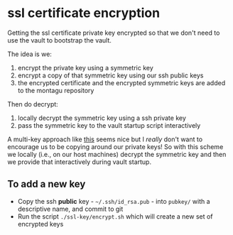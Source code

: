 # ssl certificate encryption

Getting the ssl certificate private key encrypted so that we don't need to use the vault to bootstrap the vault.

The idea is we:

1. encrypt the private key using a symmetric key
2. encrypt a copy of that symmetric key using our ssh public keys
3. the encrypted certificate and the encrypted symmetric keys are added to the montagu repository

Then do decrypt:

1. locally decrypt the symmetric key using a ssh private key
2. pass the symmetric key to the vault startup script interactively

A multi-key approach like [this](https://gist.github.com/kennwhite/9918739) seems nice but I _really_ don't want to encourage us to be copying around our private keys!  So with this scheme we locally (i.e., on our host machines) decrypt the symmetric key and then we provide that interactively during vault startup.

## To add a new key

* Copy the ssh **public** key - `~/.ssh/id_rsa.pub` - into `pubkey/` with a descriptive name, and commit to git
* Run the script `./ssl-key/encrypt.sh` which will create a new set of encrypted keys
